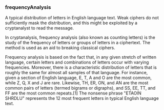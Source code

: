 ### frequencyAnalysis

A typical distribution of letters in English language text. Weak ciphers do not sufficiently mask the distribution, and this might be exploited by a cryptanalyst to read the message.

In cryptanalysis, frequency analysis (also known as counting letters) is the study of the frequency of letters or groups of letters in a ciphertext. The method is used as an aid to breaking classical ciphers.

Frequency analysis is based on the fact that, in any given stretch of written language, certain letters and combinations of letters occur with varying frequencies. Moreover, there is a characteristic distribution of letters that is roughly the same for almost all samples of that language. For instance, given a section of English language, E, T, A and O are the most common, while Z, Q, X and J are rare. Likewise, TH, ER, ON, and AN are the most common pairs of letters (termed bigrams or digraphs), and SS, EE, TT, and FF are the most common repeats.[1] The nonsense phrase "ETAOIN SHRDLU" represents the 12 most frequent letters in typical English language text. 
